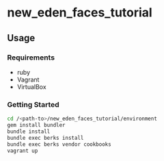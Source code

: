 # new_eden_faces_tutorial

## Usage

### Requirements

- ruby
- Vagrant
- VirtualBox

### Getting Started

```sh
cd /<path-to>/new_eden_faces_tutorial/environment
gem install bundler
bundle install
bundle exec berks install
bundle exec berks vendor cookbooks
vagrant up
```
